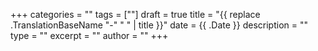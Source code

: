 +++
categories = ""
tags = [""]
draft = true
title = "{{ replace .TranslationBaseName "-" " " | title }}"
date = {{ .Date }}
description = ""
type = ""
excerpt = ""
author = ""
+++
